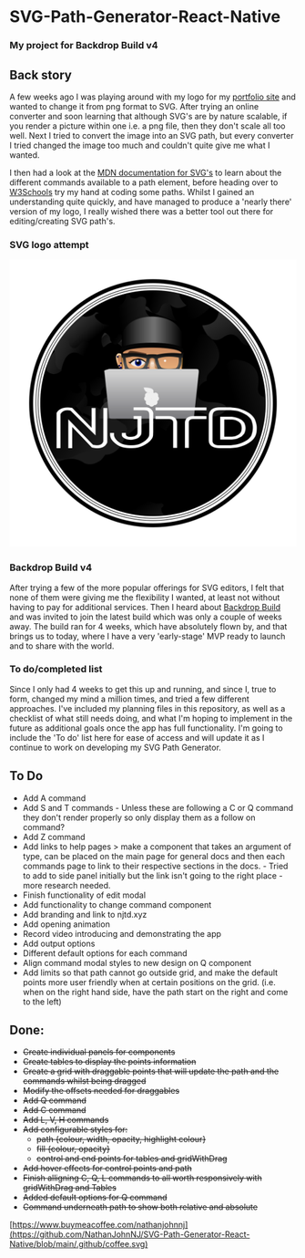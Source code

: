 # SVG-Path-Generator-React-Native
### My project for Backdrop Build v4

## Back story
A few weeks ago I was playing around with my logo for my [portfolio site](https://www.njtd.xyz) and wanted to change it from png format to SVG. After trying an online converter and soon learning that although SVG's are by nature scalable, if you render a picture within one i.e. a png file, then they don't scale all too well. Next I tried to convert the image into an SVG path, but every converter I tried changed the image too much and couldn't quite give me what I wanted. 

I then had a look at the [MDN documentation for SVG's](https://developer.mozilla.org/en-US/docs/Web/SVG) to learn about the different commands available to a path element, before heading over to [W3Schools](https://www.w3schools.com/graphics/svg_path.asp) try my hand at coding some paths. Whilst I gained an understanding quite quickly, and have managed to produce a 'nearly there' version of my logo, I really wished there was a better tool out there for editing/creating SVG path's.

### SVG logo attempt
![The logo I created](https://github.com/NathanJohnNJ/SVG-Path-Generator-React-Native/blob/main/assets/logo.svg?raw=true)

### Backdrop Build v4
After trying a few of the more popular offerings for SVG editors, I felt that none of them were giving me the flexibility I wanted, at least not without having to pay for additional services. Then I heard about [Backdrop Build](https://backdropbuild.com) and was invited to join the latest build which was only a couple of weeks away. The build ran for 4 weeks, which have absolutely flown by, and that brings us to today, where I have a very 'early-stage' MVP ready to launch and to share with the world.

### To do/completed list
Since I only had 4 weeks to get this up and running, and since I, true to form, changed my mind a million times, and tried a few different approaches. I've included my planning files in this repository, as well as a checklist of what still needs doing, and what I'm hoping to implement in the future as additional goals once the app has full functionality. I'm going to include the 'To do' list here for ease of access and will update it as I continue to work on developing my SVG Path Generator.

## To Do
  - Add A command
  - Add S and T commands - Unless these are following a C or Q command they don't render properly so only display them as a follow on command?
  - Add Z command
  - Add links to help pages > make a component that takes an argument of type, can be placed on the main page for general docs and then each commands page to link to their respective sections in the docs. - Tried to add to side panel initially but the link isn't going to the right place - more research needed.
  - Finish functionality of edit modal
  - Add functionality to change command component
  - Add branding and link to njtd.xyz
  - Add opening animation 
  - Record video introducing and demonstrating the app
  - Add output options
  - Different default options for each command
  - Align command modal styles to new design on Q component
  - Add limits so that path cannot go outside grid, and make the default points more user friendly when at certain positions on the grid. (i.e. when on the right hand side, have the path start on the right and come to the left)

## Done:
  - ~~Create individual panels for components~~
  - ~~Create tables to display the points information~~
  - ~~Create a grid with draggable points that will update the path and the commands whilst being dragged~~
  - ~~Modify the offsets needed for draggables~~
  - ~~Add Q command~~
  - ~~Add C command~~
  - ~~Add L, V, H commands~~
  - ~~Add configurable styles for:~~
    - ~~path {colour, width, opacity, highlight colour}~~
    - ~~fill {colour, opacity}~~
    - ~~control and end points for tables and gridWithDrag~~
  - ~~Add hover effects for control points and path~~
  - ~~Finish alligning C, Q, L commands to all worth responsively with gridWithDrag and Tables~~
  - ~~Added default options for Q command~~
  - ~~Command underneath path to show both relative and absolute~~
  
[https://www.buymeacoffee.com/nathanjohnnj](https://github.com/NathanJohnNJ/SVG-Path-Generator-React-Native/blob/main/.github/coffee.svg)